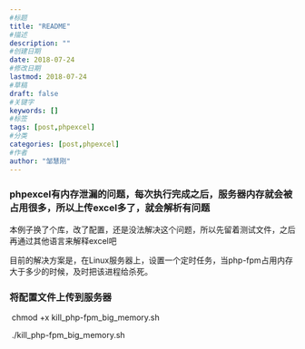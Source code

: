 ```yaml
---
#标题
title: "README"
#描述
description: ""
#创建日期
date: 2018-07-24
#修改日期
lastmod: 2018-07-24
#草稿
draft: false
#关键字
keywords: []
#标签
tags: [post,phpexcel]
#分类
categories: [post,phpexcel]
#作者
author: "邹慧刚"
---
```

### phpexcel有内存泄漏的问题，每次执行完成之后，服务器内存就会被占用很多，所以上传excel多了，就会解析有问题



本例子换了个库，改了配置，还是没法解决这个问题，所以先留着测试文件，之后再通过其他语言来解释excel吧



目前的解决方案是，在Linux服务器上，设置一个定时任务，当php-fpm占用内存大于多少的时候，及时把该进程给杀死。



### 将配置文件上传到服务器

​	chmod  +x  kill_php-fpm_big_memory.sh

​	./kill_php-fpm_big_memory.sh